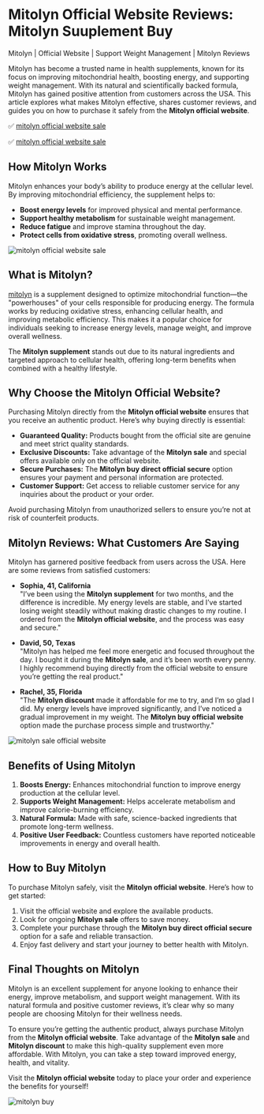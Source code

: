 # Mitolyn Official Website Reviews: Mitolyn Suuplement Buy  
  Mitolyn | Official Website | Support Weight Management | Mitolyn Reviews

Mitolyn has become a trusted name in health supplements, known for its focus on improving mitochondrial health, boosting energy, and supporting weight management. With its natural and scientifically backed formula, Mitolyn has gained positive attention from customers across the USA. This article explores what makes Mitolyn effective, shares customer reviews, and guides you on how to purchase it safely from the **Mitolyn official website**.  

✅  [mitolyn official website sale](https://sites.google.com/view/buy-mitolyn-official-website/home)

✅ [mitolyn official website sale](https://medium.com/@mitloyn-buy/mitolyn-buy-official-website-with-discount-cd35d36e03a7)


## How Mitolyn Works  

Mitolyn enhances your body’s ability to produce energy at the cellular level. By improving mitochondrial efficiency, the supplement helps to:  
- **Boost energy levels** for improved physical and mental performance.  
- **Support healthy metabolism** for sustainable weight management.  
- **Reduce fatigue** and improve stamina throughout the day.  
- **Protect cells from oxidative stress**, promoting overall wellness.
  
![mitolyn official website sale](https://github.com/user-attachments/assets/635e165f-b8ab-4001-9f42-ff104f68ade4)
   

## What is Mitolyn?  

[mitolyn](https://rumble.com/v6b2101-buy-mitolyn-official-website-mitolyn-weight-loss-supplement-mitolyn-sale.html) is a supplement designed to optimize mitochondrial function—the "powerhouses" of your cells responsible for producing energy. The formula works by reducing oxidative stress, enhancing cellular health, and improving metabolic efficiency. This makes it a popular choice for individuals seeking to increase energy levels, manage weight, and improve overall wellness.  

The **Mitolyn supplement** stands out due to its natural ingredients and targeted approach to cellular health, offering long-term benefits when combined with a healthy lifestyle.    

## Why Choose the Mitolyn Official Website?  

Purchasing Mitolyn directly from the **Mitolyn official website** ensures that you receive an authentic product. Here’s why buying directly is essential:  
- **Guaranteed Quality:** Products bought from the official site are genuine and meet strict quality standards.  
- **Exclusive Discounts:** Take advantage of the **Mitolyn sale** and special offers available only on the official website.  
- **Secure Purchases:** The **Mitolyn buy direct official secure** option ensures your payment and personal information are protected.  
- **Customer Support:** Get access to reliable customer service for any inquiries about the product or your order.  

Avoid purchasing Mitolyn from unauthorized sellers to ensure you’re not at risk of counterfeit products.  

## Mitolyn Reviews: What Customers Are Saying  

Mitolyn has garnered positive feedback from users across the USA. Here are some reviews from satisfied customers:  

- **Sophia, 41, California**  
   "I’ve been using the **Mitolyn supplement** for two months, and the difference is incredible. My energy levels are stable, and I’ve started losing weight steadily without making drastic changes to my routine. I ordered from the **Mitolyn official website**, and the process was easy and secure."  

- **David, 50, Texas**  
   "Mitolyn has helped me feel more energetic and focused throughout the day. I bought it during the **Mitolyn sale**, and it’s been worth every penny. I highly recommend buying directly from the official website to ensure you’re getting the real product."  

- **Rachel, 35, Florida**  
   "The **Mitolyn discount** made it affordable for me to try, and I’m so glad I did. My energy levels have improved significantly, and I’ve noticed a gradual improvement in my weight. The **Mitolyn buy official website** option made the purchase process simple and trustworthy."  

![mitolyn sale official website](https://github.com/user-attachments/assets/728fbb89-e8cd-4660-89d3-cc83fcf28da1)


## Benefits of Using Mitolyn  

1. **Boosts Energy:** Enhances mitochondrial function to improve energy production at the cellular level.  
2. **Supports Weight Management:** Helps accelerate metabolism and improve calorie-burning efficiency.  
3. **Natural Formula:** Made with safe, science-backed ingredients that promote long-term wellness.  
4. **Positive User Feedback:** Countless customers have reported noticeable improvements in energy and overall health.  


## How to Buy Mitolyn  

To purchase Mitolyn safely, visit the **Mitolyn official website**. Here’s how to get started:  
1. Visit the official website and explore the available products.  
2. Look for ongoing **Mitolyn sale** offers to save money.  
3. Complete your purchase through the **Mitolyn buy direct official secure** option for a safe and reliable transaction.  
4. Enjoy fast delivery and start your journey to better health with Mitolyn.  


## Final Thoughts on Mitolyn  

Mitolyn is an excellent supplement for anyone looking to enhance their energy, improve metabolism, and support weight management. With its natural formula and positive customer reviews, it’s clear why so many people are choosing Mitolyn for their wellness needs.  

To ensure you’re getting the authentic product, always purchase Mitolyn from the **Mitolyn official website**. Take advantage of the **Mitolyn sale** and **Mitolyn discount** to make this high-quality supplement even more affordable. With Mitolyn, you can take a step toward improved energy, health, and vitality.  

Visit the **Mitolyn official website** today to place your order and experience the benefits for yourself!


![mitolyn buy](https://github.com/user-attachments/assets/f80fa105-ae33-43d8-9ed6-5ce75fca3602)


